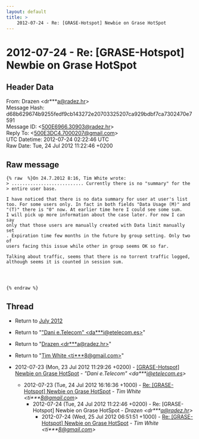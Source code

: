 ```yaml
---
layout: default
title: >
    2012-07-24 - Re: [GRASE-Hotspot] Newbie on Grase HotSpot
---
```


# 2012-07-24 - Re: [GRASE-Hotspot] Newbie on Grase HotSpot

## Header Data

From: Drazen \<dr***a@radez.hr\><br>
Message Hash: d68b629674b9255fedf9cb143272e20703325207ca929bdbf7ca7302470e7591<br>
Message ID: \<500E6966.30903@radez.hr\><br>
Reply To: \<500E3DC4.7000207@gmail.com\><br>
UTC Datetime: 2012-07-24 02:22:46 UTC<br>
Raw Date: Tue, 24 Jul 2012 11:22:46 +0200<br>

## Raw message

```
{% raw  %}On 24.7.2012 8:16, Tim White wrote:
> ........................... Currently there is no "summary" for the 
> entire user base.

I have noticed that there is no data summary for user at user's list 
too. For some users only. In fact in both fields "Data Usage (M)" and 
"(T)" there is "0" now. At earlier time here I could see some sum.
I will pick up more information about the case later. For now I can say 
only that those users are manually created with Data limit manually set 
. Expiration time few months in the future by group setting. Only two of 
users facing this issue while other in group seems OK so far.

Talking about traffic, seems that there is no torrent traffic logged, 
although seems it is counted in session sum.




{% endraw %}
```

## Thread

+ Return to [July 2012](/archive/2012/07)

+ Return to "["Dani e.Telecom" <da***i<span>@</span>etelecom.es>](/authors/da___i_at_etelecom_es)"
+ Return to "[Drazen <dr***a<span>@</span>radez.hr>](/authors/dr___a_at_radez_hr)"
+ Return to "[Tim White <ti***8<span>@</span>gmail.com>](/authors/ti___8_at_gmail_com)"

+ 2012-07-23 (Mon, 23 Jul 2012 11:29:26 +0200) - [[GRASE-Hotspot] Newbie on Grase HotSpot](/archive/2012/07/1d3ce9216740c1108255d9713dd50fa01da3daee541e858417d6b4f53994e717) - _"Dani e.Telecom" \<da***i@etelecom.es\>_
  + 2012-07-23 (Tue, 24 Jul 2012 16:16:36 +1000) - [Re: [GRASE-Hotspot] Newbie on Grase HotSpot](/archive/2012/07/e091f71beadb610570be2520a19f5a5c8917db2924449a5671821318c6e68970) - _Tim White \<ti***8@gmail.com\>_
    + 2012-07-24 (Tue, 24 Jul 2012 11:22:46 +0200) - Re: [GRASE-Hotspot] Newbie on Grase HotSpot - _Drazen \<dr***a@radez.hr\>_
      + 2012-07-24 (Wed, 25 Jul 2012 06:51:51 +1000) - [Re: [GRASE-Hotspot] Newbie on Grase HotSpot](/archive/2012/07/edadcbb13a394b955aec28ac79015d85bce210d321a1b08249d8aa29c40b7173) - _Tim White \<ti***8@gmail.com\>_


